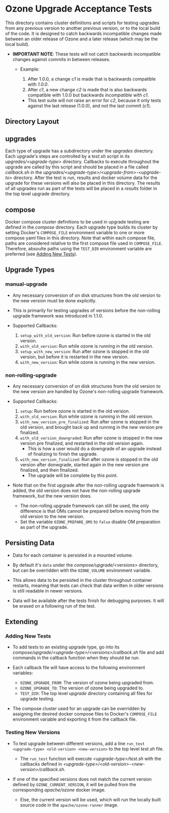 <!---
  Licensed under the Apache License, Version 2.0 (the "License");
  you may not use this file except in compliance with the License.
  You may obtain a copy of the License at

   http://www.apache.org/licenses/LICENSE-2.0

  Unless required by applicable law or agreed to in writing, software
  distributed under the License is distributed on an "AS IS" BASIS,
  WITHOUT WARRANTIES OR CONDITIONS OF ANY KIND, either express or implied.
  See the License for the specific language governing permissions and
  limitations under the License. See accompanying LICENSE file.
-->

# Ozone Upgrade Acceptance Tests

This directory contains cluster definitions and scripts for testing upgrades from any previous version to another
previous version, or to the local build of the code. It is designed to catch backwards incompatible changes made between
an older release of Ozone and a later release (which may be the local build).

- **IMPORTANT NOTE**: These tests will not catch backwards incompatible changes against commits in between releases.
    - Example:
        1. After 1.0.0, a change *c1* is made that is backwards compatible with *1.0.0*.
        2. After *c1*, a new change *c2* is made that is also backwards compatible with 1.0.0 but backwards *incompatible* with *c1*.
        
        - This test suite will not raise an error for *c2*, because it only tests against the last release
        (1.0.0), and not the last commit (*c1*).
## Directory Layout

## upgrades

Each type of upgrade has a subdirectory under the *upgrades* directory. Each upgrade's steps are controlled by a *test.sh* script in its *upgrades/\<upgrade-type>* directory. Callbacks to execute throughout the upgrade are called by this script and should be placed in a file called *callback.sh* in the *upgrades/\<upgrade-type>/\<upgrade-from>-\<upgrade-to>* directory. After the test is run, results and docker volume data for the upgrade for these versions will also be placed in this directory. The results of all upgrades run as part of the tests will be placed in a *results* folder in the top level upgrade directory.

## compose

Docker compose cluster definitions to be used in upgrade testing are defined in the *compose* directory. Each upgrade type builds its cluster by setting Docker's `COMPOSE_FILE` environment variable to one or more compose yaml files in this directory. Note that within each compose file, paths are considered relative to the first compose file used in `COMPOSE_FILE`. Therefore, absoulte paths using the `TEST_DIR` environment variable are preferred (see [Adding New Tests](#-adding-new-tests)).

## Upgrade Types

### manual-upgrade

- Any necessary conversion of on disk structures from the old version to the new version must be done explicitly.

- This is primarily for testing upgrades of versions before the non-rolling upgrade framework was introduced in 1.1.0.

- Supported Callbacks:
    1. `setup_with_old_version`: Run before ozone is started in the old version.
    3. `with_old_version`: Run while ozone is running in the old version.
    3. `setup_with_new_version`: Run after ozone is stopped in the old version, but before it is restarted in the new version.
    4. `with_new_version`: Run while ozone is running in the new version.

### non-rolling-upgrade

- Any necessary conversion of on disk structures from the old version to the new version are handled by Ozone's non-rolling upgrade framework.

- Supported Callbacks:
    1. `setup`: Run before ozone is started in the old version.
    3. `with_old_version`: Run while ozone is running in the old version.
    3. `with_new_version_pre_finalized`: Run after ozone is stopped in the old version, and brought back up and running in the new version pre finalized.
    4. `with_old_version_downgraded`: Run after ozone is stopped in the new version pre finalized, and restarted in the old version again.
        - This is how a user would do a downgrade of an upgrade instead of finalizing to finish the upgrade.
    5. `with_new_version_finalized`: Run after ozone is stopped in the old version after donwgrade, started again in the new version pre finalized, and then finalized.
        - The upgrade will be complete by this point.

- Note that on the first upgrade after the non-rolling upgrade fraemwork is added, the old version does not have the non-rolling upgrade framework, but the new version does.
    - The non-rolling upgrade framework can still be used, the only difference is that OMs cannot be prepared before moving from the old version to the new version.
    - Set the variable `OZONE_PREPARE_OMS` to `false` disable OM preparation as part of the upgrade.

## Persisting Data

- Data for each container is persisted in a mounted volume.

- By default it's `data` under the *compose/upgrade/\<versions>* directory, but can be overridden with the `OZONE_VOLUME` environment variable.

- This allows data to be persisted in the cluster throughout container restarts, meaning that tests can check that data written in older versions is still readable in newer versions.

- Data will be available after the tests finish for debugging purposes. It will be erased on a following run of the test.

## Extending

### Adding New Tests

- To add tests to an existing upgrade type, go into its *compose/upgrade/\<upgrade-type>/\<versions>/callback.sh* file and add commands in the callback function when they should be run.

- Each callback file will have access to the following environment variables:
    - `OZONE_UPGRADE_FROM`: The version of ozone being upgraded from.
    - `OZONE_UPGRADE_TO`: The version of ozone being upgraded to.
    - `TEST_DIR`: The top level *upgrade* directory containing all files for upgrade testing.

- The compose cluster used for an upgrade can be overridden by assigning the desired docker compose files to Docker's
`COMPOSE_FILE` environment variable and exporting it from the callback file.

### Testing New Versions

- To test upgrade between different versions, add a line `run_test <upgrade-type> <old-version> <new-version>` to the top level *test.sh* file.
    -  The `run_test` function will execute *\<upgrade-type>/test.sh* with the callbacks defined in *\<upgrade-type>/\<old-version>-\<new-version>/callback.sh*.

- If one of the specified versions does not match the current version defined by `OZONE_CURRENT_VERSION`, it will be pulled from the corresponding *apache/ozone* docker image.
    - Else, the current version will be used, which will run the locally built source code in the `apache/ozone-runner` image.
